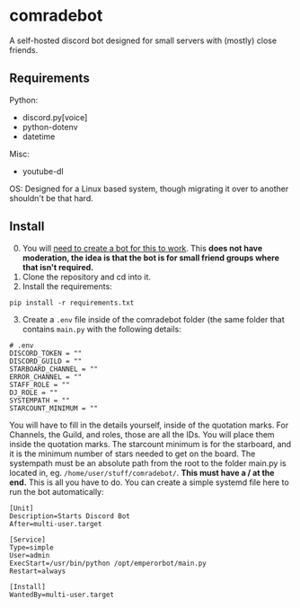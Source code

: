 # comradebot
A self-hosted discord bot designed for small servers with (mostly) close friends. 

## Requirements 
Python: 
- discord.py[voice]
- python-dotenv
- datetime

Misc:
- youtube-dl

OS:
Designed for a Linux based system, though migrating it over to another shouldn't be that hard.

## Install
0. You will [need to create a bot for this to work](https://discord.com/developers/applications). This **does not have moderation, the idea is that the bot is for small friend groups where that isn't required.**
1. Clone the repository and cd into it.
2. Install the requirements: 
```
pip install -r requirements.txt
```
3. Create a `.env` file inside of the comradebot folder (the same folder that contains `main.py` with the following details: 
```
# .env
DISCORD_TOKEN = ""
DISCORD_GUILD = ""
STARBOARD_CHANNEL = ""
ERROR_CHANNEL = ""
STAFF_ROLE = ""
DJ_ROLE = ""
SYSTEMPATH = ""
STARCOUNT_MINIMUM = ""
```

You will have to fill in the details yourself, inside of the quotation marks. For Channels, the Guild, and roles, those are all the IDs. You will place them inside the quotation marks. The starcount minimum is for the starboard, and it is the minimum number of stars needed to get on the board. The systempath must be an absolute path from the root to the folder main.py is located in, eg. `/home/user/stuff/comradebot/`. **This must have a / at the end.** This is all you have to do. You can create a simple systemd file here to run the bot automatically: 
```
[Unit]
Description=Starts Discord Bot
After=multi-user.target

[Service]
Type=simple
User=admin
ExecStart=/usr/bin/python /opt/emperorbot/main.py
Restart=always

[Install]
WantedBy=multi-user.target
```
